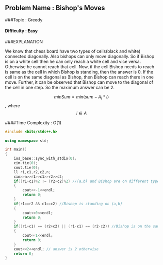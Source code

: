 ## Problem Name : Bishop's Moves

###Topic : Greedy

#### Difficulty : Easy

###EXPLANATION

We know that chess board have two types of cells(black and white) connected diagonally. Also bishops can only move diagonally. So if Bishop is on a white cell then he can only reach a white cell and vice versa. Otherwise he cannot reach that cell. Now, if the cell Bishop needs to reach is same as the cell in which Bishop is standing, then the answer is 0. If the cell is on the same diagonal as Bishop, then Bishop can reach there in one move. Further, it can be observed that Bishop can move to the diagonal of the cell in one step. So the maximum answer can be 2.<br>

$$minSum = min(sum - A_i*i) $$, where $$ i\in A$$


####Time Complexity : O(1)

~~~c++
#include <bits/stdc++.h>
 
using namespace std;

int main()
{
    ios_base::sync_with_stdio(0);
    cin.tie(0);
    cout.tie(0);
    ll r1,c1,r2,c2,n;
    cin>>n>>r1>>c1>>r2>>c2;
    if((r1+c1)%2 != (r2+c2)%2) //(a,b) and Bishop are on different types of cell.
    {
        cout<<-1<<endl;
        return 0;
    }
    if(r1==r2 && c1==c2) //Bishop is standing on (a,b)
    {
        cout<<0<<endl;
        return 0;
    }
    if((r1+c1) == (r2+c2) || (r1-c1) == (r2-c2)) //Bishop is on the same diagonal
    {
        cout<<1<<endl;
        return 0;
    }
    cout<<2<<endl; // answer is 2 otherwise
    return 0;
}
~~~